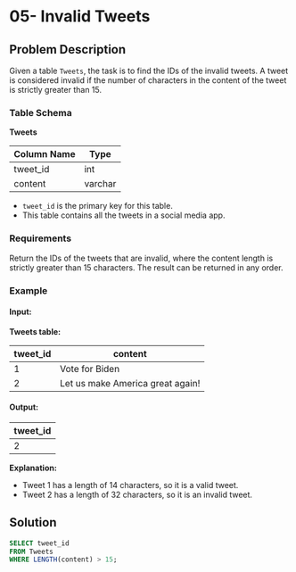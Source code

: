 # 05- Invalid Tweets
## Problem Description

Given a table `Tweets`, the task is to find the IDs of the invalid tweets. A tweet is considered invalid if the number of characters in the content of the tweet is strictly greater than 15.

### Table Schema

**Tweets**

| Column Name | Type    |
|-------------|---------|
| tweet_id    | int     |
| content     | varchar |

- `tweet_id` is the primary key for this table.
- This table contains all the tweets in a social media app.

### Requirements

Return the IDs of the tweets that are invalid, where the content length is strictly greater than 15 characters. The result can be returned in any order.

### Example

#### Input:

**Tweets table:**

| tweet_id | content                          |
|----------|----------------------------------|
| 1        | Vote for Biden                    |
| 2        | Let us make America great again!  |

#### Output:

| tweet_id |
|----------|
| 2        |

**Explanation:** 
- Tweet 1 has a length of 14 characters, so it is a valid tweet.
- Tweet 2 has a length of 32 characters, so it is an invalid tweet.

## Solution

```sql
SELECT tweet_id
FROM Tweets
WHERE LENGTH(content) > 15;
```